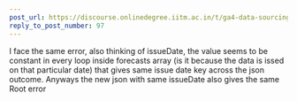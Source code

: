 ```yaml
---
post_url: https://discourse.onlinedegree.iitm.ac.in/t/ga4-data-sourcing-discussion-thread-tds-jan-2025/165959/174
reply_to_post_number: 97
---
```

I face the same error, also thinking of issueDate, the value seems to be constant in every loop inside forecasts array (is it because the data is issed on that particular date) that gives same issue date key across the json outcome. Anyways the new json with same issueDate also gives the same Root error